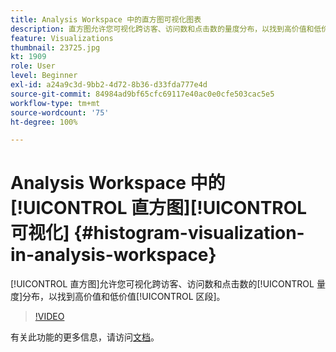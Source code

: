 ```yaml
---
title: Analysis Workspace 中的直方图可视化图表
description: 直方图允许您可视化跨访客、访问数和点击数的量度分布，以找到高价值和低价值区段。
feature: Visualizations
thumbnail: 23725.jpg
kt: 1909
role: User
level: Beginner
exl-id: a24a9c3d-9bb2-4d72-8b36-d33fda777e4d
source-git-commit: 84984ad9bf65cfc69117e40ac0e0cfe503cac5e5
workflow-type: tm+mt
source-wordcount: '75'
ht-degree: 100%

---
```


# Analysis Workspace 中的[!UICONTROL 直方图][!UICONTROL 可视化] {#histogram-visualization-in-analysis-workspace}

[!UICONTROL 直方图]允许您可视化跨访客、访问数和点击数的[!UICONTROL 量度]分布，以找到高价值和低价值[!UICONTROL 区段]。

>[!VIDEO](https://video.tv.adobe.com/v/23725/?quality=12&learn=on)

有关此功能的更多信息，请访问[文档](https://experienceleague.adobe.com/docs/analytics/analyze/analysis-workspace/visualizations/histogram.html?lang=zh-Hans)。
